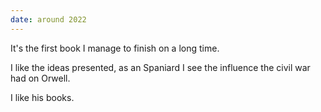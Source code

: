 ```yaml
---
date: around 2022
---
```


It's the first book I manage to finish on a long time.

I like the ideas presented, as an Spaniard I see the influence the civil war had
on Orwell.

I like his books.
